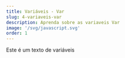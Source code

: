 ```yaml
---
title: Variáveis - Var
slug: 4-variaveis-var
description: Aprenda sobre as variaveis Var
image: '/svg/javascript.svg'
order: 1
---
```

Este é um texto de variáveis
